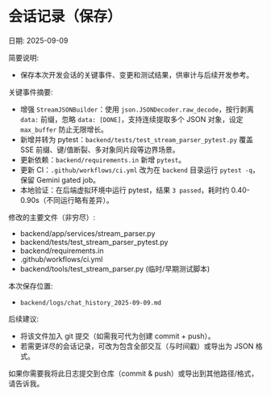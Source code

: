 # 会话记录（保存）

日期: 2025-09-09

简要说明:
- 保存本次开发会话的关键事件、变更和测试结果，供审计与后续开发参考。

关键事件摘要:
- 增强 `StreamJSONBuilder`：使用 `json.JSONDecoder.raw_decode`，按行剥离 `data:` 前缀，忽略 `data: [DONE]`，支持连续提取多个 JSON 对象，设定 `max_buffer` 防止无限增长。
- 新增并转为 pytest：`backend/tests/test_stream_parser_pytest.py` 覆盖 SSE 前缀、键/值断裂、多对象同片段等边界场景。
- 更新依赖：`backend/requirements.in` 新增 `pytest`。
- 更新 CI：`.github/workflows/ci.yml` 改为在 `backend` 目录运行 `pytest -q`，保留 Gemini gated job。
- 本地验证：在后端虚拟环境中运行 pytest，结果 `3 passed`，耗时约 0.40-0.90s（不同运行略有差异）。

修改的主要文件（非穷尽）:
- backend/app/services/stream_parser.py
- backend/tests/test_stream_parser_pytest.py
- backend/requirements.in
- .github/workflows/ci.yml
- backend/tools/test_stream_parser.py (临时/早期测试脚本)

本次保存位置:
- `backend/logs/chat_history_2025-09-09.md`

后续建议:
- 将该文件加入 git 提交（如需我可代为创建 commit + push）。
- 若需更详尽的会话记录，可改为包含全部交互（与时间戳）或导出为 JSON 格式。

如果你需要我将此日志提交到仓库（commit & push）或导出到其他路径/格式，请告诉我。
